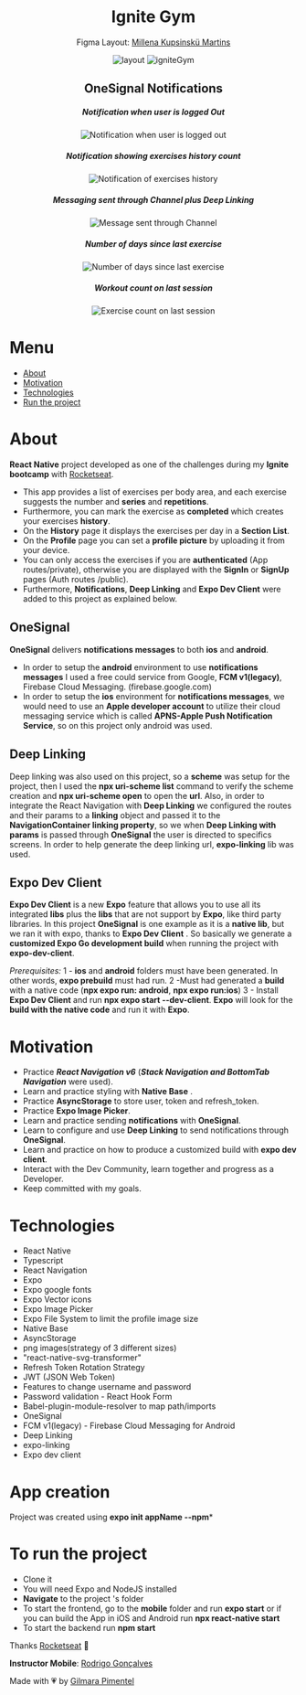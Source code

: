 <div align='center'>
<h1 align="center">Ignite Gym</h1>


Figma Layout:
[Millena Kupsinskü Martins](https://www.linkedin.com/in/millenakmartins/)

<img src="https://github.com/Gilmara-Git/IgniteGym/assets/66445234/4bfb2694-0414-470e-a746-211732e7f559" alt="layout">

<img src="https://github.com/Gilmara-Git/IgniteGym/assets/66445234/62ade46d-d06a-4e19-ba8b-e6d105b40364" alt="igniteGym"/>

  
</div>
<div>
<h2 align="center">OneSignal Notifications</h1>

<div align="center">
<h5>Notification when user is logged Out</h5>
    <img src="https://github.com/Gilmara-Git/IgniteGym/assets/66445234/38a7a8fa-66fe-443d-ad3d-bdd71774b898" alt="Notification when user is logged out"/>
<h5>Notification showing exercises history count</h5>
 <img src="https://github.com/Gilmara-Git/IgniteGym/assets/66445234/8216719f-3263-4190-802a-bec09945a7f4" alt="Notification of exercises history"/>
 <h5>Messaging sent through Channel plus Deep Linking</h5>
 <img src="https://github.com/Gilmara-Git/IgniteGym/assets/66445234/ad1097c9-c4d4-4500-8b8f-d82424051939" alt="Message sent through Channel"/>

 <h5>Number of days since last exercise</h5>
 <img src="https://github.com/Gilmara-Git/IgniteGym/assets/66445234/91ce5fd3-9e00-4f23-aa41-c4c07a79e680" alt="Number of days since last exercise"/>

<h5>Workout count on last session</h5>
<img src="https://github.com/Gilmara-Git/IgniteGym/assets/66445234/7368c616-b997-4115-af57-e3461a502807" alt="Exercise count on last session" />

</div>


# Menu
- <a href="#about">About</a>
- <a href="#motivation">Motivation</a>
- <a href="#technologies">Technologies</a>
- <a href="#to-run-the-project">Run the project</a>
# About

**React Native** project developed as one of the challenges during my **Ignite bootcamp** with [Rocketseat](https://www.rocketseat.com.br/).

- This app provides a list of exercises per body area, and each exercise suggests the number and 
**series** and **repetitions**. 
- Furthermore, you can mark the exercise as **completed** which creates your exercises **history**.
- On the **History** page it displays the exercises per day in a **Section List**.  
- On the **Profile** page you can set a **profile picture** by uploading it from your device.
- You can only access the exercises if you are **authenticated** (App routes/private), otherwise you are displayed with the **SignIn** or **SignUp** pages (Auth routes /public).
- Furthermore, **Notifications**, **Deep Linking** and **Expo Dev Client** were added to this project as explained below.

## OneSignal
 **OneSignal** delivers **notifications messages** to both **ios** and **android**.
 - In order to setup the **android** environment to use **notifications messages** I used a free could service from Google, **FCM v1(legacy)**, Firebase Cloud Messaging. (firebase.google.com) 
 - In order to setup the **ios** environment for **notifications messages**, we would need to use an **Apple developer account** to utilize their cloud messaging service which is called **APNS-Apple Push Notification Service**, so on this project only android was used.

## Deep Linking
Deep linking was also used on this project, so a **scheme** was setup for the project, then I used the **npx uri-scheme list** command to verify the scheme creation and **npx uri-scheme open** to open the **url**.
Also, in order to integrate the React Navigation with **Deep Linking** we configured the routes and their params to a **linking** object and passed it to the **NavigationContainer linking property**, so we when **Deep Linking with params** is passed through **OneSignal** the user is directed to specifics screens.
In order to help generate the deep linking url, **expo-linking** lib was used.

## Expo Dev Client
**Expo Dev Client** is a new **Expo** feature that allows you to use all its integrated **libs** plus the **libs** that are not support by **Expo**, like third party libraries. In this project **OneSignal** is one example as it is a **native lib**, but we ran it with expo, thanks to **Expo Dev Client** . So basically we generate a **customized Expo Go development build** when running the project with **expo-dev-client**.


*Prerequisites:* 
1 - **ios** and **android** folders must have been generated. In other words, **expo prebuild** must had run.
2 -Must had generated a **build** with a native code (**npx expo run: android**, **npx expo run:ios**)
3 - Install **Expo Dev Client** and run **npx expo start --dev-client**. **Expo** will look for the **build with the native code** and run it with **Expo**.


 # Motivation


- Practice ***React Navigation v6*** (***Stack Navigation and BottomTab Navigation*** were used).
- Learn and practice styling with **Native Base** .
- Practice **AsyncStorage** to store user, token and refresh_token.
- Practice **Expo Image Picker**.
- Learn and practice sending **notifications** with **OneSignal**. 
- Learn to configure and use **Deep Linking** to send notifications through **OneSignal**.
- Learn and practice on how to produce a customized build with **expo dev client**.
- Interact with the Dev Community, learn together and progress as a Developer.
- Keep committed with my goals.</br>

# Technologies

- React Native
- Typescript
- React Navigation
- Expo
- Expo google fonts
- Expo Vector icons
- Expo Image Picker
- Expo File System to limit the profile image size
- Native Base
- AsyncStorage
- png images(strategy of 3 different sizes)
- "react-native-svg-transformer"
- Refresh Token Rotation Strategy
- JWT (JSON Web Token)
- Features to change username and password
- Password validation - React Hook Form 
- Babel-plugin-module-resolver to map path/imports
- OneSignal
- FCM v1(legacy) - Firebase Cloud Messaging for Android 
- Deep Linking
- expo-linking
- Expo dev client


# App creation
Project was created using **expo init appName --npm*** 
# To run the project

- Clone it
- You will need Expo and NodeJS installed
- **Navigate** to the project 's folder
- To start the frontend, go to the **mobile** folder and run **expo start** or if you can build the App in iOS and Android run **npx react-native start**
- To start the backend run **npm start**

Thanks [Rocketseat](https://www.instagram.com/rocketseat/?igshid=Yzg5MTU1MDY%3D) 🚀

**Instructor Mobile**:
[Rodrigo Gonçalves](https://www.linkedin.com/in/rodrigo-gon%C3%A7alves-santana/)

Made with 💗 by [Gilmara Pimentel](https://www.linkedin.com/in/gilmara-pimentel/)
